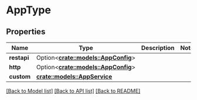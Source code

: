 # AppType

## Properties

Name | Type | Description | Notes
------------ | ------------- | ------------- | -------------
**restapi** | Option<[**crate::models::AppConfig**](AppConfig.md)> |  | 
**http** | Option<[**crate::models::AppConfig**](AppConfig.md)> |  | 
**custom** | [**crate::models::AppService**](AppService.md) |  | 

[[Back to Model list]](../README.md#documentation-for-models) [[Back to API list]](../README.md#documentation-for-api-endpoints) [[Back to README]](../README.md)


